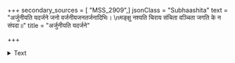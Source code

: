 +++
secondary_sources = [ "MSS_2909",]
jsonClass = "Subhaashita"
text = "अर्जुनीयति यदर्जने जनो वर्जनीयजनतर्जनादिभिः।  \nमङ्क्षु नश्यति चिराय संचिता वञ्चिता जगति के न संपदा॥"
title = "अर्जुनीयति यदर्जने"

+++

<details><summary>Text</summary>

अर्जुनीयति यदर्जने जनो वर्जनीयजनतर्जनादिभिः।  
मङ्क्षु नश्यति चिराय संचिता वञ्चिता जगति के न संपदा॥
</details>
